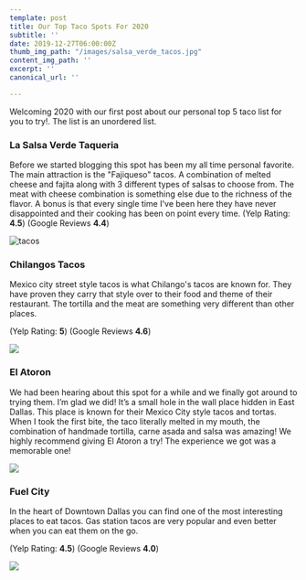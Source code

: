 ```yaml
---
template: post
title: Our Top Taco Spots For 2020
subtitle: ''
date: 2019-12-27T06:00:00Z
thumb_img_path: "/images/salsa_verde_tacos.jpg"
content_img_path: ''
excerpt: ''
canonical_url: ''

---
```

Welcoming 2020 with our first post about our personal top 5 taco list for you to try!. The list is an unordered list.

### **La Salsa Verde Taqueria**

Before we started blogging this spot has been my all time personal favorite. The main attraction is the "Fajiqueso" tacos. A combination of melted cheese and fajita along with 3 different types of salsas to choose from. The meat with cheese combination is something else due to the richness of the flavor. A bonus is that every single time I've been here they have never disappointed and their cooking has been on point every time. (Yelp Rating: **4.5**) (Google Reviews **4.4**)

![tacos](/images/salsa_verde_tacos.jpg "Salsa Verde Tacos")

### Chilangos Tacos

Mexico city street style tacos is what Chilango's tacos are known for. They have proven they carry that style over to their food and theme of their restaurant. The tortilla and the meat are something very different than other places.

(Yelp Rating: **5**) (Google Reviews **4.6**)

![](/images/Chilangos_Tacos.jpg)

### El Atoron

We had been hearing about this spot for a while and we finally got around to trying them. I’m glad we did! It’s a small hole in the wall place hidden in East Dallas. This place is known for their Mexico City style tacos and tortas. When I took the first bite, the taco literally melted in my mouth, the combination of handmade tortilla, carne asada and salsa was amazing! We highly recommend giving El Atoron a try! The experience we got was a memorable one!

![](/images/el_atoron_tacos.jpg)

### Fuel City

In the heart of Downtown Dallas you can find one of the most interesting places to eat tacos. Gas station tacos are very popular and even better when you can eat them on the go.

(Yelp Rating: **4.5**) (Google Reviews **4.0**)

![](/images/fuel_city_tacos.jpg)